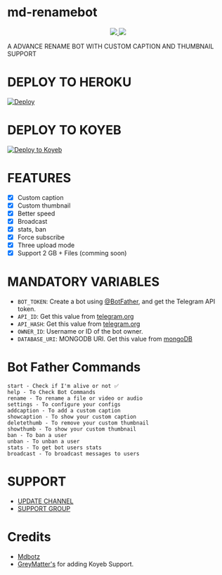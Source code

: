 # md-renamebot 

<p align="center">
  <a href="https://https://github.com/Mdbotz/md-renamebot/stargazers">
    <img src="https://img.shields.io/github/stars/Mdbotz/md-renamebot?style=social">

  </a>
  
  <a href="https://github.com/Mdbotz/md-renamebot/fork">
    <img src="https://img.shields.io/github/forks/Mdbotz/md-renamebot?label=Fork&style=social">

  </a>  
</p>

A ADVANCE RENAME BOT WITH CUSTOM CAPTION AND THUMBNAIL SUPPORT 

# DEPLOY TO HEROKU

[![Deploy](https://www.herokucdn.com/deploy/button.svg)](https://heroku.com/deploy?)

# DEPLOY TO KOYEB

[![Deploy to Koyeb](https://www.koyeb.com/static/images/deploy/button.svg)](https://app.koyeb.com/deploy?type=git&repository=github.com/Jegaa1/md-renamebot&branch=main&name=renamerjj)

# FEATURES 

- [x] Custom caption
- [x] Custom thumbnail 
- [x] Better speed 
- [x] Broadcast
- [x] stats, ban 
- [x] Force subscribe
- [x] Three upload mode
- [x] Support 2 GB + Files (comming soon)

# MANDATORY VARIABLES

* `BOT_TOKEN`: Create a bot using [@BotFather](https://telegram.dog/BotFather), and get the Telegram API token.
* `API_ID`: Get this value from [telegram.org](https://my.telegram.org/apps)
* `API_HASH`: Get this value from [telegram.org](https://my.telegram.org/apps)
* `OWNER_ID`: Username or ID of the bot owner.
* `DATABASE_URI`: MONGODB URI. Get this value from [mongoDB](https://www.mongodb.com)

# Bot Father Commands
```
start - Check if I'm alive or not ✅
help - To Check Bot Commands
rename - To rename a file or video or audio
settings - To configure your configs 
addcaption - To add a custom caption
showcaption - To show your custom caption
deletethumb - To remove your custom thumbnail 
showthumb - To show your custom thumbnail
ban - To ban a user 
unban - To unban a user 
stats - To get bot users stats
broadcast - To broadcast messages to users
```

# SUPPORT

- [UPDATE CHANNEL](https://t.me/GreyMatter_Bots)
- [SUPPORT GROUP](https://t.me/GreyMatters_Bots_Discussion)

# Credits
- [Mdbotz](https://github.com/Mdbotz)
- [GreyMatter's](https://github.com/Greymattersbot) for adding Koyeb Support. 
